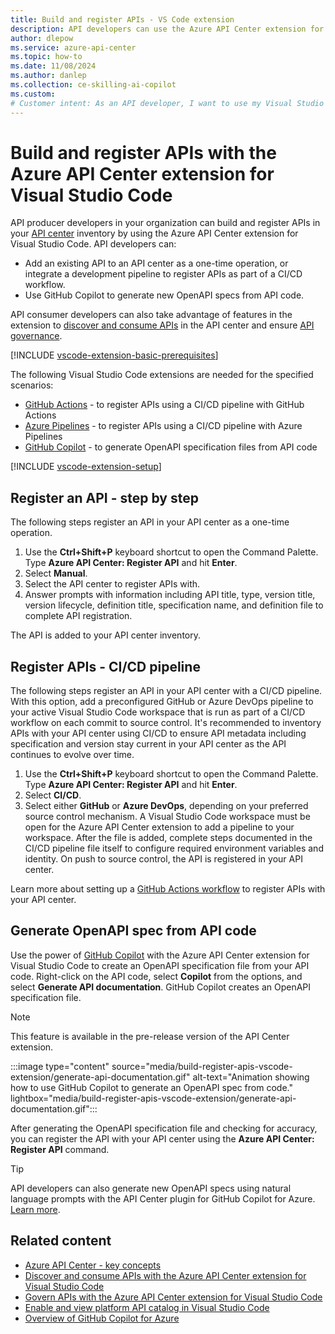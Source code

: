 ```yaml
---
title: Build and register APIs - VS Code extension
description: API developers can use the Azure API Center extension for Visual Studio Code to build and register APIs in their organization's API center.
author: dlepow
ms.service: azure-api-center
ms.topic: how-to
ms.date: 11/08/2024
ms.author: danlep 
ms.collection: ce-skilling-ai-copilot
ms.custom: 
# Customer intent: As an API developer, I want to use my Visual Studio Code environment to register APIs in my organization's API center as part of my development workflow.
---
```


# Build and register APIs with the Azure API Center extension for Visual Studio Code

API producer developers in your organization can build and register APIs in your [API center](overview.md) inventory by using the Azure API Center extension for Visual Studio Code. API developers can:

* Add an existing API to an API center as a one-time operation, or integrate a development pipeline to register APIs as part of a CI/CD workflow.
* Use GitHub Copilot to generate new OpenAPI specs from API code.

API consumer developers can also take advantage of features in the extension to [discover and consume APIs](discover-apis-vscode-extension.md) in the API center and ensure [API governance](govern-apis-vscode-extension.md).

[!INCLUDE [vscode-extension-basic-prerequisites](includes/vscode-extension-basic-prerequisites.md)]  

The following Visual Studio Code extensions are needed for the specified scenarios:

* [GitHub Actions](https://marketplace.visualstudio.com/items?itemName=GitHub.vscode-github-actions) - to register APIs using a CI/CD pipeline with GitHub Actions
* [Azure Pipelines](https://marketplace.visualstudio.com/items?itemName=ms-azure-devops.azure-pipelines) - to register APIs using a CI/CD pipeline with Azure Pipelines
* [GitHub Copilot](https://marketplace.visualstudio.com/items?itemName=GitHub.copilot) - to generate OpenAPI specification files from API code
   
[!INCLUDE [vscode-extension-setup](includes/vscode-extension-setup.md)]  

## Register an API - step by step

The following steps register an API in your API center as a one-time operation.

1. Use the **Ctrl+Shift+P** keyboard shortcut to open the Command Palette. Type **Azure API Center: Register API** and hit **Enter**.
1. Select **Manual**.
1. Select the API center to register APIs with.
1. Answer prompts with information including API title, type, version title, version lifecycle, definition title, specification name, and definition file to complete API registration. 

The API is added to your API center inventory.

## Register APIs - CI/CD pipeline

The following steps register an API in your API center with a CI/CD pipeline. With this option, add a preconfigured GitHub or Azure DevOps pipeline to your active Visual Studio Code workspace that is run as part of a CI/CD workflow on each commit to source control. It's recommended to inventory APIs with your API center using CI/CD to ensure API metadata including specification and version stay current in your API center as the API continues to evolve over time.

1. Use the **Ctrl+Shift+P** keyboard shortcut to open the Command Palette. Type **Azure API Center: Register API** and hit **Enter**.
1. Select **CI/CD**.
1. Select either **GitHub** or **Azure DevOps**, depending on your preferred source control mechanism. A Visual Studio Code workspace must be open for the Azure API Center extension to add a pipeline to your workspace. After the file is added, complete steps documented in the CI/CD pipeline file itself to configure required environment variables and identity. On push to source control, the API is registered in your API center.

Learn more about setting up a [GitHub Actions workflow](register-apis-github-actions.md) to register APIs with your API center.

## Generate OpenAPI spec from API code 
 
Use the power of [GitHub Copilot](https://marketplace.visualstudio.com/items?itemName=GitHub.copilot) with the Azure API Center extension for Visual Studio Code to create an OpenAPI specification file from your API code. Right-click on the API code, select **Copilot** from the options, and select **Generate API documentation**. GitHub Copilot creates an OpenAPI specification file.

> [!NOTE]
> This feature is available in the pre-release version of the API Center extension.

:::image type="content" source="media/build-register-apis-vscode-extension/generate-api-documentation.gif" alt-text="Animation showing how to use GitHub Copilot to generate an OpenAPI spec from code." lightbox="media/build-register-apis-vscode-extension/generate-api-documentation.gif":::

After generating the OpenAPI specification file and checking for accuracy, you can register the API with your API center using the **Azure API Center: Register API** command.

> [!TIP]
> API developers can also generate new OpenAPI specs using natural language prompts with the API Center plugin for GitHub Copilot for Azure. [Learn more](design-api-github-copilot-azure.md).

## Related content

* [Azure API Center - key concepts](key-concepts.md)
* [Discover and consume APIs with the Azure API Center extension for Visual Studio Code](discover-apis-vscode-extension.md)
* [Govern APIs with the Azure API Center extension for Visual Studio Code](govern-apis-vscode-extension.md)
* [Enable and view platform API catalog in Visual Studio Code](enable-platform-api-catalog-vscode-extension.md)
* [Overview of GitHub Copilot for Azure](/azure/developer/github-copilot-azure/introduction)

